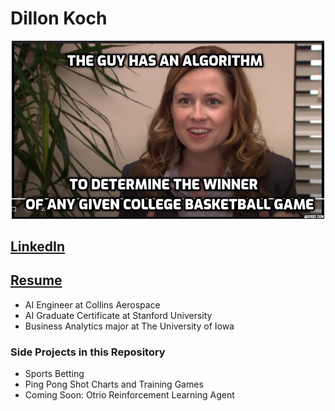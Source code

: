 # Dillon Koch

<p align="center">
  <img src="PAM.png" width=500 href="https://github.com/DillonKoch/Sports_Betting"/>
</p>

## [LinkedIn](https://www.linkedin.com/in/dillon-koch/)

## [Resume](/Dillon_Koch_Resume.pdf)

- AI Engineer at Collins Aerospace
- AI Graduate Certificate at Stanford University
- Business Analytics major at The University of Iowa




### Side Projects in this Repository
- Sports Betting
- Ping Pong Shot Charts and Training Games
- Coming Soon: Otrio Reinforcement Learning Agent
